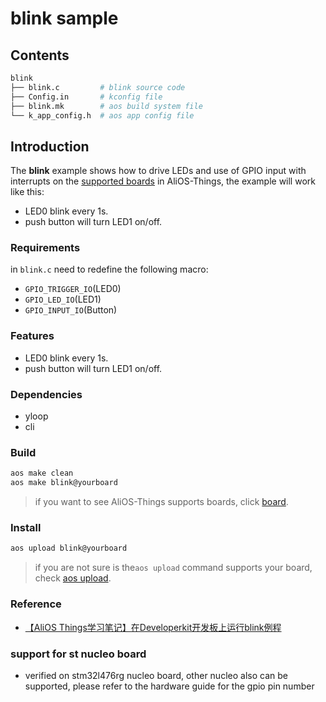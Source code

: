 # blink sample

## Contents

```sh
blink
├── blink.c         # blink source code
├── Config.in       # kconfig file
├── blink.mk        # aos build system file
└── k_app_config.h  # aos app config file
```

## Introduction

The **blink** example shows how to drive LEDs and use of GPIO input with interrupts on the [supported boards](../../../board) in AliOS-Things, the example will work like this:
* LED0 blink every 1s.
* push button will turn LED1 on/off.

### Requirements

in `blink.c` need to redefine the following macro:
* `GPIO_TRIGGER_IO`(LED0)
* `GPIO_LED_IO`(LED1)
* `GPIO_INPUT_IO`(Button)

### Features

* LED0 blink every 1s.
* push button will turn LED1 on/off.

### Dependencies

* yloop
* cli

### Build

```sh
aos make clean
aos make blink@yourboard
```

> if you want to see AliOS-Things supports boards, click [board](../../../board).

### Install

```sh
aos upload blink@yourboard
```

> if you are not sure is the`aos upload` command supports your board, check [aos upload](../../../build/site_scons/upload).

### Reference

* [【AliOS Things学习笔记】在Developerkit开发板上运行blink例程](https://yq.aliyun.com/articles/669088)

### support for st nucleo board
* verified on stm32l476rg nucleo board, other nucleo also can be supported, please refer to the hardware guide for the gpio pin number
